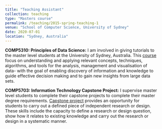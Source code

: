 ```yaml
---
title: "Teaching Assistant"
collection: teaching
type: "Masters course"
permalink: /teaching/2015-spring-teaching-1
venue: "School of Computer Science, University of Sydney"
date: 2020-07-01
location: "Sydney, Australia"
---
```

**COMP5310: Principles of Data Science:** I am involved in giving tutorials to the master level students at the University of Sydney, Australia. This [course](https://www.sydney.edu.au/units/COMP5310) focus on understanding and applying relevant concepts, techniques, algorithms, and tools for the analysis, management and visualisation of data- with the goal of enabling discovery of information and knowledge to guide effective decision making and to gain new insights from large data sets. 


**COMP5703: Information Technology Capstone Project:** I supervise master level students to complete their capstone projects to complete their master degree requirements. [Capstone project](https://www.sydney.edu.au/units/COMP5703) provides an opportunity for students to carry out a defined piece of independent research or design. These skills include the capacity to define a research or design question, show how it relates to existing knowledge and carry out the research or design in a systematic manner.

